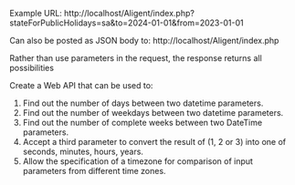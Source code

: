 Example URL:
http://localhost/Aligent/index.php?stateForPublicHolidays=sa&to=2024-01-01&from=2023-01-01

Can also be posted as JSON body to:
http://localhost/Aligent/index.php

Rather than use parameters in the request, the response returns all possibilities

Create a Web API that can be used to:
1. Find out the number of days between two datetime parameters.
2. Find out the number of weekdays between two datetime parameters.
3. Find out the number of complete weeks between two DateTime parameters.
4. Accept a third parameter to convert the result of (1, 2 or 3) into one of seconds,
   minutes, hours, years.
5. Allow the specification of a timezone for comparison of input parameters from different
   time zones.